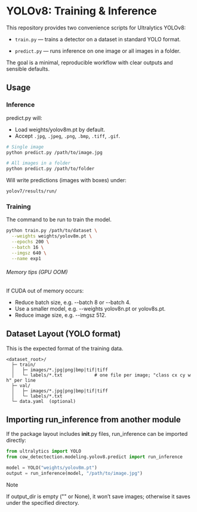 # YOLOv8: Training & Inference

This repository provides two convenience scripts for Ultralytics YOLOv8:

- `train.py` — trains a detector on a dataset in standard YOLO format.

- `predict.py` — runs inference on one image or all images in a folder.

The goal is a minimal, reproducible workflow with clear outputs and sensible defaults.

## Usage

### Inference

predict.py will:

- Load weights/yolov8m.pt by default.
- Accept `.jpg`, `.jpeg`, `.png`, `.bmp`, `.tiff`, `.gif`.

```bash
# Single image
python predict.py /path/to/image.jpg

# All images in a folder
python predict.py /path/to/folder
```

Will write predictions (images with boxes) under:

```bash
yolov7/results/run/
```

### Training

The command to be run to train the model.

```bash
python train.py /path/to/dataset \
  --weights weights/yolov8m.pt \
  --epochs 200 \
  --batch 16 \
  --imgsz 640 \
  --name exp1
```

###### Memory tips (GPU OOM)

If CUDA out of memory occurs:

- Reduce batch size, e.g. --batch 8 or --batch 4.
- Use a smaller model, e.g. --weights yolov8n.pt or yolov8s.pt.
- Reduce image size, e.g. --imgsz 512.

## Dataset Layout (YOLO format)

This is the expected format of the training data.

```
<dataset_root>/
  ├─ train/
  │   ├─ images/*.jpg|png|bmp|tif|tiff
  │   └─ labels/*.txt            # one file per image; "class cx cy w h" per line
  ├─ val/
  │   ├─ images/*.jpg|png|bmp|tif|tiff
  │   └─ labels/*.txt
  └─ data.yaml  (optional)
```

## Importing run_inference from another module

If the package layout includes **init**.py files, run_inference can be imported
directly:

```python
from ultralytics import YOLO
from cow_detectection.modeling.yolov8.predict import run_inference

model = YOLO("weights/yolov8m.pt")
output = run_inference(model, "/path/to/image.jpg")
```

> [!NOTE]
> If output_dir is empty ("" or None), it won’t save images; otherwise it saves
> under the specified directory.
